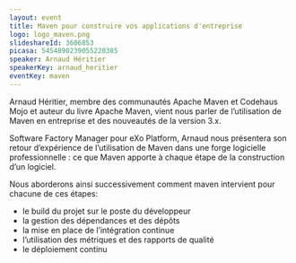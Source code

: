 ```yaml
---
layout: event
title: Maven pour construire vos applications d'entreprise
logo: logo_maven.png
slideshareId: 3606853
picasa: 5454890239055220385
speaker: Arnaud Héritier
speakerKey: arnaud_heritier
eventKey: maven
---
```


Arnaud Héritier, membre des communautés Apache Maven et Codehaus Mojo et auteur du livre Apache Maven, vient nous parler de l’utilisation de Maven en entreprise et des nouveautés de la version 3.x.

Software Factory Manager pour eXo Platform, Arnaud nous présentera son retour d’expérience de l’utilisation de Maven dans une forge logicielle professionnelle : ce que Maven apporte à chaque étape de la construction d’un logiciel.

Nous aborderons ainsi successivement comment maven intervient pour chacune de ces étapes:
* le build du projet sur le poste du développeur
* la gestion des dépendances et des dépôts
* la mise en place de l’intégration continue
* l’utilisation des métriques et des rapports de qualité
* le déploiement continu